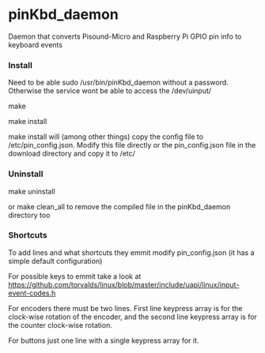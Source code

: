 # pinKbd_daemon
Daemon that converts Pisound-Micro and Raspberry Pi GPIO pin info to keyboard events

### Install
Need to be able sudo /usr/bin/pinKbd_daemon without a password.
Otherwise the service wont be able to access the /dev/uinput/

make

make install

make install will (among other things) copy the config file to /etc/pin_config.json. Modify this file directly or the pin_config.json file in the download directory and copy it to /etc/

### Uninstall
make uninstall

or make clean_all to remove the compiled file in the pinKbd_daemon directory too

### Shortcuts
To add lines and what shortcuts they emmit modify pin_config.json (it has a simple default configuration)

For possible keys to emmit take a look at https://github.com/torvalds/linux/blob/master/include/uapi/linux/input-event-codes.h

For encoders there must be two lines. First line keypress array is for the clock-wise rotation of the encoder, and the second line keypress array is for the counter clock-wise rotation.

For buttons just one line with a single keypress array for it.
